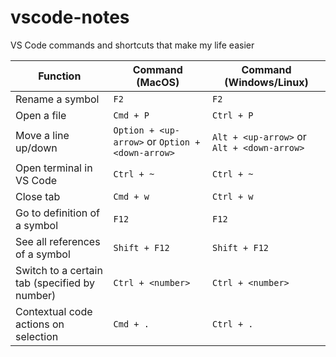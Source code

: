 # vscode-notes
VS Code commands and shortcuts that make my life easier

|Function|Command (MacOS)|Command (Windows/Linux)|
|---|---|---|
|Rename a symbol|`F2`|`F2`|
|Open a file|`Cmd + P`|`Ctrl + P`|
|Move a line up/down|`Option + <up-arrow>` or `Option + <down-arrow>`|`Alt + <up-arrow>` or `Alt + <down-arrow>`|
|Open terminal in VS Code|`Ctrl + ~`|`Ctrl + ~`|
|Close tab|`Cmd + w`|`Ctrl + w`|
|Go to definition of a symbol|`F12`|`F12`|
|See all references of a symbol|`Shift + F12`|`Shift + F12`|
|Switch to a certain tab (specified by number)|`Ctrl + <number>`|`Ctrl + <number>`|
|Contextual code actions on selection|`Cmd + .`|`Ctrl + .`|